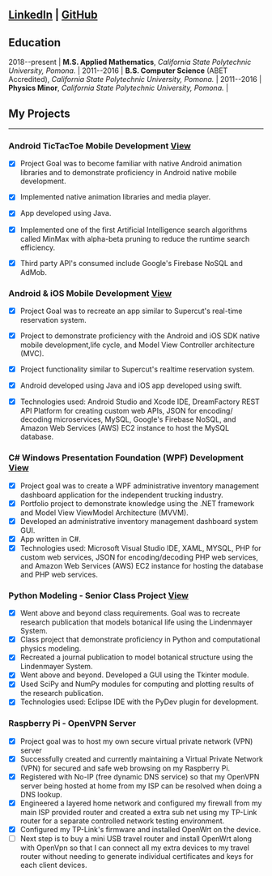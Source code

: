 ## [LinkedIn](https://www.linkedin.com/in/gnmartinez) | [GitHub](https://www.github.com/gmar1274)  

## Education

2018--present | **M.S. Applied Mathematics**, *California State Polytechnic University, Pomona.* |
2011--2016 | **B.S. Computer Science** (ABET Accredited), *California State Polytechnic University, Pomona.* |
2011--2016 | **Physics Minor**, *California State Polytechnic University, Pomona.* |

## My Projects
---

### Android TicTacToe Mobile Development [View](https://github.com/gmar1274/Mobile_AI_TicTacToe/wiki)

 - [x] Project Goal was to become familiar with native Android animation libraries and to demonstrate proficiency in Android native mobile development.

 - [x] Implemented native animation libraries and media player.

 - [x] App developed using Java.

 - [x] Implemented one of the first Artificial Intelligence search algorithms called MinMax with alpha-beta pruning to reduce the runtime search efficiency.

 - [x] Third party API's consumed include Google's Firebase NoSQL and AdMob.


### Android & iOS Mobile Development [View](https://github.com/gmar1274/Android-Firebase)

 - [x] Project Goal was to recreate an app similar to Supercut's real-time reservation system.

 - [x] Project to demonstrate proficiency with the Android and iOS SDK native mobile development,life cycle, and Model View Controller architecture (MVC).

 - [x] Project functionality similar to Supercut's realtime reservation system.

 - [x] Android developed using Java and iOS app developed using swift.

 - [x] Technologies used: Android Studio and Xcode IDE, DreamFactory REST API Platform for creating custom web APIs, JSON for encoding/ decoding microservices, MySQL, Google's Firebase NoSQL, and Amazon Web Services (AWS) EC2 instance to host the MySQL database.

### C\# Windows Presentation Foundation (WPF) Development [View](https://github.com/gmar1274/FTNTransport)

 - [x] Project goal was to create a WPF administrative inventory management dashboard  application for the independent trucking industry.
 - [x] Portfolio project to demonstrate knowledge using the .NET framework and Model View ViewModel Architecture (MVVM).
 - [x] Developed an administrative inventory management dashboard system GUI.
 - [x] App written in C\#.
 - [x] Technologies used: Microsoft Visual Studio IDE, XAML, MYSQL, PHP for custom web services, JSON for encoding/decoding PHP web services, and Amazon Web Services (AWS) EC2 instance for hosting the database and PHP web services.

### Python Modeling - Senior Class Project [View](https://github.com/gmar1274/ComputationalBiologyPhy409Project)

 - [x] Went above and beyond class requirements. Goal was to recreate research publication that models botanical life using the Lindenmayer System.
 - [x] Class project that demonstrate proficiency in Python and computational physics modeling.
 - [x] Recreated a journal publication to model botanical structure using the Lindenmayer System.
 - [x] Went above and beyond. Developed a GUI using the Tkinter module.
 - [x] Used SciPy and NumPy modules for computing and plotting results of the research publication.
 - [x] Technologies used: Eclipse IDE with the PyDev plugin for development.

### Raspberry Pi - OpenVPN Server

 - [x] Project goal was to host my own secure virtual private network (VPN) server		
 - [x] Successfully created and currently maintaining a Virtual Private Network (VPN) for secured and safe web browsing on my Raspberry Pi.		
 - [x] Registered with No-IP (free dynamic DNS service) so that my OpenVPN server being hosted at home from my ISP can be resolved when doing a DNS lookup.		
 - [x] Engineered a layered home network and configured my firewall from my main ISP provided router and created a extra sub net using my TP-Link router for a separate controlled network testing environment.		
 - [x] Configured my TP-Link's firmware and installed OpenWrt on the device. 
 - [ ] Next step is to buy a mini USB travel router and install OpenWrt along with OpenVpn so that I can connect all my extra devices to my travel router without needing to generate individual certificates and keys for each client devices.
